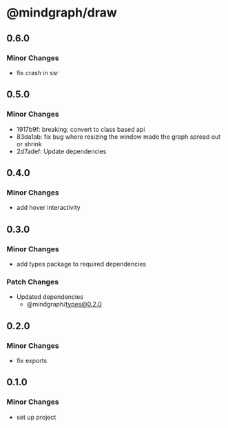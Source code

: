 # @mindgraph/draw

## 0.6.0

### Minor Changes

- fix crash in ssr

## 0.5.0

### Minor Changes

- 1917b9f: breaking: convert to class based api
- 83da1ab: fix bug where resizing the window made the graph spread out or shrink
- 2d7adef: Update dependencies

## 0.4.0

### Minor Changes

- add hover interactivity

## 0.3.0

### Minor Changes

- add types package to required dependencies

### Patch Changes

- Updated dependencies
  - @mindgraph/types@0.2.0

## 0.2.0

### Minor Changes

- fix exports

## 0.1.0

### Minor Changes

- set up project
